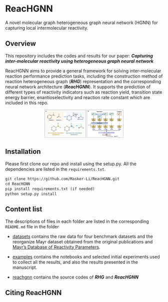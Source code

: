 # ReacHGNN
A novel molecular graph heterogeneous graph neural network (HGNN) for capturing local intermolecular reactivity.

## Overview
This repository includes the codes and results for our paper:
***Capturing inter-molecular reactivity using heterogeneous graph neural network***

ReacHGNN aims to provide a general framework for solving inter-molecular reaction performance prediction tasks, including the construction method of reaction heterogeneous graph (***RHG***) representation and the corresponding neural network architecture (***ReacHGNN***). It supports the prediction of different types of reactivity indicators such as reaction yield, transition state energy barrier, enantioselectivity and reaction rate constant which are included in this repo.

<p align="center">
  <a href="https://github.com/Masker-Li/ReacHGNN/figures">
    <img width=50% src="figures/HeteroGraph4Reactions.png">
  </a>
</p>

## Installation
Please first clone our repo and install using the setup.py. All the dependencies are listed in the ```requirements.txt```.

```
git clone https://github.com/Masker-Li/ReacHGNN.git
cd ReacHGNN
pip install requirements.txt (if needed)
python setup.py install 
```

## Content list
The descriptions of files in each folder are listed in the corresponding ```README.md``` file in the folder 

* [datasets](datasets) contains the raw data for four benchmark datasets and the reorganize Mayr dataset obtained from the original publications and [Mayr’s Database of Reactivity Parameters](https://www.cup.lmu.de/oc/mayr/reaktionsdatenbank2).

* [examples](examples) contains the notebooks and selected initial experiments used to collect all the results, and also the results presented in the manuscript.

* [reachgnn](reachgnn) contains the source codes of ***RHG*** and ***ReacHGNN***


## Citing ReacHGNN
